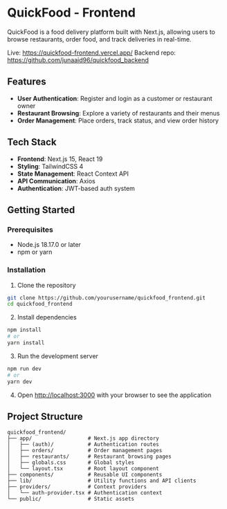 # QuickFood - Frontend

QuickFood is a food delivery platform built with Next.js, allowing users to browse restaurants, order food, and track deliveries in real-time.

Live: https://quickfood-frontend.vercel.app/
Backend repo: https://github.com/junaaid96/quickfood_backend

## Features

- **User Authentication**: Register and login as a customer or restaurant owner
- **Restaurant Browsing**: Explore a variety of restaurants and their menus
- **Order Management**: Place orders, track status, and view order history

## Tech Stack

- **Frontend**: Next.js 15, React 19
- **Styling**: TailwindCSS 4
- **State Management**: React Context API
- **API Communication**: Axios
- **Authentication**: JWT-based auth system

## Getting Started

### Prerequisites

- Node.js 18.17.0 or later
- npm or yarn

### Installation

1. Clone the repository
```bash
git clone https://github.com/yourusername/quickfood_frontend.git
cd quickfood_frontend
```

2. Install dependencies
```bash
npm install
# or
yarn install
```

3. Run the development server
```bash
npm run dev
# or
yarn dev
```

4. Open [http://localhost:3000](http://localhost:3000) with your browser to see the application

## Project Structure

```
quickfood_frontend/
├── app/                  # Next.js app directory
│   ├── (auth)/           # Authentication routes
│   ├── orders/           # Order management pages
│   ├── restaurants/      # Restaurant browsing pages
│   ├── globals.css       # Global styles
│   └── layout.tsx        # Root layout component
├── components/           # Reusable UI components
├── lib/                  # Utility functions and API clients
├── providers/            # Context providers
│   └── auth-provider.tsx # Authentication context
└── public/               # Static assets
```
